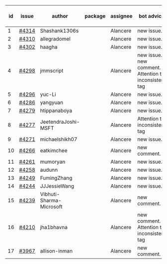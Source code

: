 | id | issue | author | package | assignee | bot advice | created date of issue | target release date | date from target |
| ------ | ------ | ------ | ------ | ------ | ------ | ------ | ------ | :-----: |
| 1 | [#4314](https://github.com/Azure/sdk-release-request/issues/4314) | Shashank1306s |  | Alancere | new issue. | 07-03 | 07-28 |  |
| 2 | [#4310](https://github.com/Azure/sdk-release-request/issues/4310) | allegradomel |  | Alancere | new issue. | 06-29 | 07-28 |  |
| 3 | [#4302](https://github.com/Azure/sdk-release-request/issues/4302) | haagha |  | Alancere | new issue. | 06-29 | 07-28 |  |
| 4 | [#4298](https://github.com/Azure/sdk-release-request/issues/4298) | jmmscript |  | Alancere | new issue. new comment. Attention to inconsistent tag | 06-28 | 07-28 |  |
| 5 | [#4296](https://github.com/Azure/sdk-release-request/issues/4296) | yuc-Li |  | Alancere | new issue. | 06-28 | 07-28 |  |
| 6 | [#4286](https://github.com/Azure/sdk-release-request/issues/4286) | yangyuan |  | Alancere | new issue. | 06-27 | 07-28 |  |
| 7 | [#4279](https://github.com/Azure/sdk-release-request/issues/4279) | htippanaboya |  | Alancere | new issue. | 06-26 | 07-28 |  |
| 8 | [#4277](https://github.com/Azure/sdk-release-request/issues/4277) | JeetendraJoshi-MSFT |  | Alancere | Attention to inconsistent tag | 06-26 | 07-28 |  |
| 9 | [#4271](https://github.com/Azure/sdk-release-request/issues/4271) | michaelshikh07 |  | Alancere | new issue. | 06-25 | 07-28 |  |
| 10 | [#4266](https://github.com/Azure/sdk-release-request/issues/4266) | eatkimchee |  | Alancere | new comment. | 06-23 | 07-28 |  |
| 11 | [#4261](https://github.com/Azure/sdk-release-request/issues/4261) | mumoryan |  | Alancere | new issue. | 06-21 | 07-28 |  |
| 12 | [#4258](https://github.com/Azure/sdk-release-request/issues/4258) | audunn |  | Alancere | new issue. | 06-21 | 07-28 |  |
| 13 | [#4249](https://github.com/Azure/sdk-release-request/issues/4249) | FumingZhang |  | Alancere | new issue. | 06-14 | 07-28 |  |
| 14 | [#4244](https://github.com/Azure/sdk-release-request/issues/4244) | JJJessieWang |  | Alancere | new issue. | 06-13 | 07-28 |  |
| 15 | [#4239](https://github.com/Azure/sdk-release-request/issues/4239) | Vibhuti-Sharma-Microsoft |  | Alancere | new comment. | 06-09 | 07-14 |  |
| 16 | [#4210](https://github.com/Azure/sdk-release-request/issues/4210) | jha1bhavna |  | Alancere | new comment. Attention to inconsistent tag | 05-29 | 06-23 |  |
| 17 | [#3967](https://github.com/Azure/sdk-release-request/issues/3967) | allison-inman |  | Alancere | new comment. | 03-22 | 04-28 |  |
